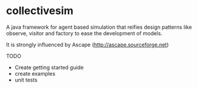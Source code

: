 collectivesim
=============

A java framework for agent based simulation that reifies design patterns like observe, visitor and factory to ease the development of models.


It is strongly influenced by Ascape (http://ascape.sourceforge.net) 

TODO
* Create getting started guide
* create examples
* unit tests
